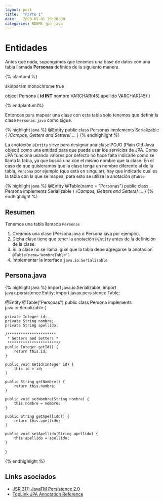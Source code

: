 ```yaml
---
layout: post
title:  "Parte 1"
date:   2009-09-01 19:26:00
categories: RDBMS jpa java
---
```

# Entidades
Antes que nada, supongamos que tenemos una base de datos con una tabla llamada **Personas** definida de la siguiente manera.

{% plantuml %}

skinparam monochrome true

object Persona {
   **id INT**
   nombre VARCHAR(45)
   apellido VARCHAR(45)
}

{% endplantuml%}


Entonces para mapear una clase con esta tabla solo tenemos que definir la clase `Personas.java` como sigue.

{% highlight java %}
@Entity
public class Personas implements Serializable {
   /*Campos, Getters and Setters*/
   ...
}
{% endhighlight %}


La anotación `@Entity` sirve para designar una clase POJO (Plain Old Java object) como una entidad para que pueda usar los servicios de JPA.
Como JPA funciona usando valores por defecto no hace falta indicarle como se llama la tabla, ya que busca una con el mismo nombre que la clase.
En el caso de que quisieramos que la clase tenga un nombre diferente al de la tabla, `Persona` por ejemplo (que está en singular), hay que indicarle cual es la tabla con la que se mapea, para esto se utiliza la anotación `@Table`


{% highlight java %}
@Entity
@Table(name = "Personas")
public class Persona implements Serializable {
   /*Campos, Getters and Setters*/
   ...
}
{% endhighlight %}

## Resumen
Tenemos una tabla llamada `Personas`

1. Creamos una clase (Persona.java o Persona.java por ejemplo).
2. Dicha clase tiene que tener la anotación `@Entity` antes de la definición de la clase.
3. Si la clase no se llama igual que la tabla debe agregarse la anotación `@Table(name="NombreTabla")`
4. Implementar la interface `java.io.Serializable`

## Persona.java

{% highlight java %}
import java.io.Serializable;
import javax.persistence.Entity;
import javax.persistence.Table;

@Entity
@Table("Personas")
public class Persona implements java.io.Serializable {

    private Integer id;
    private String nombre;
    private String apellido;

    /**********************
     * Getters and Setters *
     ***********************/
    public Integer getId() {
        return this.id;
    }

    public void setId(Integer id) {
        this.id = id;
    }

    public String getNombre() {
        return this.nombre;
    }

    public void setNombre(String nombre) {
        this.nombre = nombre;
    }

    public String getApellido() {
        return this.apellido;
    }

    public void setApellido(String apellido) {
        this.apellido = apellido;
    }
}

{% endhighlight %}

## Links asociados

- [JSR 317: JavaTM Persistence 2.0][JSR 317]
- [TopLink JPA Annotation Reference][TopLink JPA]




[JSR 317]: http://jcp.org/en/jsr/detail?id=317
[TopLink JPA]: http://www.oracle.com/technology/products/ias/toplink/jpa/resources/toplink-jpa-annotations.html
